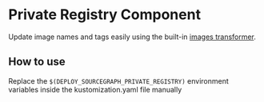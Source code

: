# Private Registry Component

Update image names and tags easily using the built-in [images transformer](https://kubectl.docs.kubernetes.io/references/kustomize/kustomization/images/).

## How to use

Replace the `$(DEPLOY_SOURCEGRAPH_PRIVATE_REGISTRY)` environment variables inside the kustomization.yaml file manually
